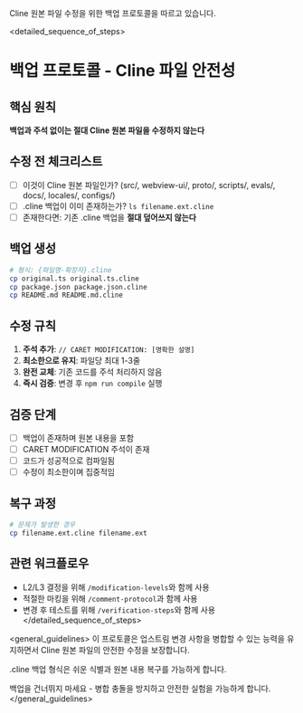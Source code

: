 Cline 원본 파일 수정을 위한 백업 프로토콜을 따르고 있습니다.

<detailed_sequence_of_steps>
# 백업 프로토콜 - Cline 파일 안전성

## 핵심 원칙
**백업과 주석 없이는 절대 Cline 원본 파일을 수정하지 않는다**

## 수정 전 체크리스트
- [ ] 이것이 Cline 원본 파일인가? (src/, webview-ui/, proto/, scripts/, evals/, docs/, locales/, configs/)
- [ ] .cline 백업이 이미 존재하는가? `ls filename.ext.cline`
- [ ] 존재한다면: 기존 .cline 백업을 **절대 덮어쓰지 않는다**

## 백업 생성
```bash
# 형식: {파일명-확장자}.cline
cp original.ts original.ts.cline
cp package.json package.json.cline
cp README.md README.md.cline
```

## 수정 규칙
1. **주석 추가**: `// CARET MODIFICATION: [명확한 설명]`
2. **최소한으로 유지**: 파일당 최대 1-3줄
3. **완전 교체**: 기존 코드를 주석 처리하지 않음
4. **즉시 검증**: 변경 후 `npm run compile` 실행

## 검증 단계
- [ ] 백업이 존재하며 원본 내용을 포함
- [ ] CARET MODIFICATION 주석이 존재
- [ ] 코드가 성공적으로 컴파일됨
- [ ] 수정이 최소한이며 집중적임

## 복구 과정
```bash
# 문제가 발생한 경우
cp filename.ext.cline filename.ext
```

## 관련 워크플로우
- L2/L3 결정을 위해 `/modification-levels`와 함께 사용
- 적절한 마킹을 위해 `/comment-protocol`과 함께 사용
- 변경 후 테스트를 위해 `/verification-steps`와 함께 사용
</detailed_sequence_of_steps>

<general_guidelines>
이 프로토콜은 업스트림 변경 사항을 병합할 수 있는 능력을 유지하면서 Cline 원본 파일의 안전한 수정을 보장합니다.

.cline 백업 형식은 쉬운 식별과 원본 내용 복구를 가능하게 합니다.

백업을 건너뛰지 마세요 - 병합 충돌을 방지하고 안전한 실험을 가능하게 합니다.
</general_guidelines>